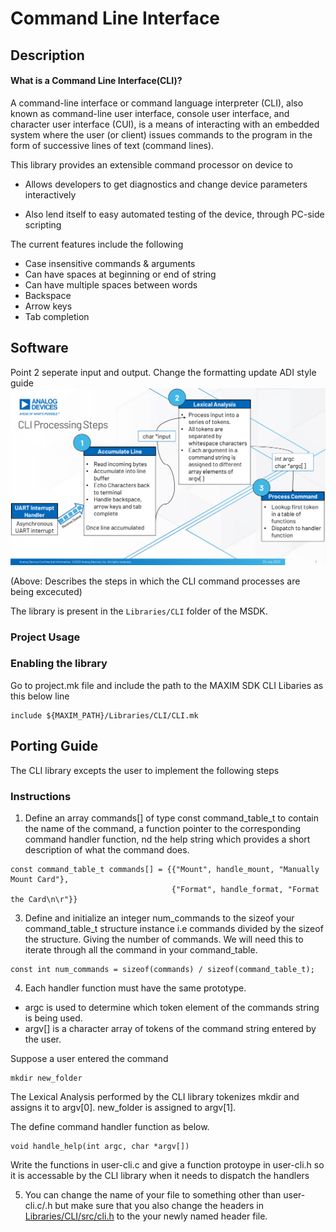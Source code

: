 # Command Line Interface

## Description

#### What is a Command Line Interface(CLI)?

A command-line interface or command language interpreter (CLI), also known as command-line user interface, console user interface, and character user interface (CUI), is a means of interacting with an embedded system where the user (or client) issues commands to the program in the form of successive lines of text (command lines).

This library provides an extensible command processor on device to 

* Allows developers to get diagnostics and change device parameters interactively

* Also lend itself to easy automated testing of the device, through PC-side scripting

The current features include the following

- Case insensitive commands & arguments
- Can have spaces at beginning or end of string
- Can have multiple spaces between words
- Backspace
- Arrow keys
- Tab completion


## Software
Point 2 seperate input and output. 
Change the formatting update ADI style guide
![Processing steps](res/CLI-Processing-steps.png)

(Above:  Describes the steps in which the CLI command processes are being excecuted)

The library is present in the `Libraries/CLI` folder of the MSDK.

### Project Usage

### Enabling the library
Go to project.mk file and include the path to the MAXIM SDK CLI Libaries as this below line

```
include ${MAXIM_PATH}/Libraries/CLI/CLI.mk 
```

## Porting Guide

The CLI library excepts the user to implement the following steps

### Instructions

1. Define an array commands[] of type const command_table_t to contain the name of the command, a function pointer to the corresponding command handler function,
nd the help string which provides a short description of what the command does.

```
const command_table_t commands[] = {{"Mount", handle_mount, "Manually Mount Card"},
									{"Format", handle_format, "Format the Card\n\r"}}
```

3. Define and initialize an integer num_commands to the sizeof your command_table_t structure instance i.e commands divided by the sizeof the structure. Giving the number of commands.
	We will need this to iterate through all the command in your command_table.

```
const int num_commands = sizeof(commands) / sizeof(command_table_t);
```

4. Each handler function must have the same prototype. 

- argc is used to determine which token element of the commands string is being used.
- argv[] is a character array of tokens of the command string entered by the user.

Suppose a user entered the command 
```
mkdir new_folder
```
The Lexical Analysis performed by the CLI library tokenizes mkdir and assigns it to argv[0]. new_folder is assigned to argv[1].

The define command handler function as below.

``` 
void handle_help(int argc, char *argv[])
``` 
Write the functions in user-cli.c and give a function protoype in user-cli.h so it is accessable by the CLI library when it needs to dispatch the handlers

5. You can change the name of your file to something other than user-cli.c/.h but make sure that you also change the headers in [Libraries/CLI/src/cli.h](Libraries/CLI/src/cli.h) to the your newly named header file.





